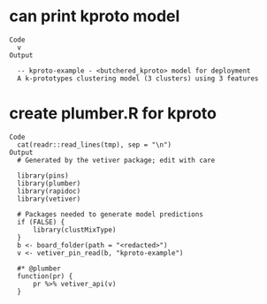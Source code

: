 # can print kproto model

    Code
      v
    Output
      
      -- kproto-example - <butchered_kproto> model for deployment 
      A k-prototypes clustering model (3 clusters) using 3 features

# create plumber.R for kproto

    Code
      cat(readr::read_lines(tmp), sep = "\n")
    Output
      # Generated by the vetiver package; edit with care
      
      library(pins)
      library(plumber)
      library(rapidoc)
      library(vetiver)
      
      # Packages needed to generate model predictions
      if (FALSE) {
          library(clustMixType)
      }
      b <- board_folder(path = "<redacted>")
      v <- vetiver_pin_read(b, "kproto-example")
      
      #* @plumber
      function(pr) {
          pr %>% vetiver_api(v)
      }

